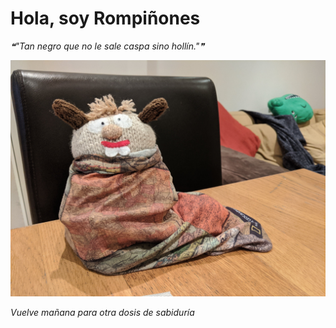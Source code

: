# Hola, soy Rompiñones

<!--STARTS_HERE_QUOTE_README-->
<i>❝"Tan negro que no le sale caspa sino hollín."❞</i>
<!--ENDS_HERE_QUOTE_README-->

<!--START_SECTION:update_image-->
![alt text](https://raw.githubusercontent.com/focaalvarez/rompinones/main/.github/images/IMG_20220126_074333.jpg?raw=true)
<!--END_SECTION:update_image-->

*Vuelve mañana para otra dosis de sabiduría*
